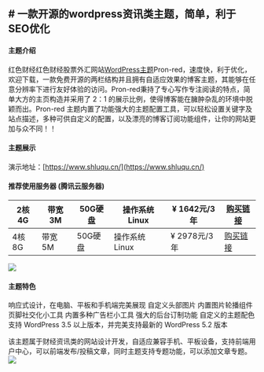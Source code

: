 ## # 一款开源的wordpress资讯类主题，简单，利于SEO优化

#### 主题介绍
红色财经红色财经股票外汇网站[WordPress主题](https://www.jv98.com/4.html "WordPress主题")Pron-red，速度快，利于优化，欢迎下载，一款免费开源的两栏结构并且拥有自适应效果的博客主题，其能够在任意分辨率下进行友好体验的访问。Pron-red秉持了专心写作专注阅读的特点，简单大方的主页构造并采用了 2：1 的展示比例，使得博客能在臃肿杂乱的环境中脱颖而出。Pron-red 主题内置了功能强大的主题配置工具，可以轻松设置关键字及站点描述，多种可供自定义的配置，以及漂亮的博客订阅功能组件，让你的网站更加与众不同！！

#### 主题展示


演示地址：[https://www.shluqu.cn/](https://www.shluqu.cn/)  


#### 推荐使用服务器 (腾讯云服务器)

|  2核4G   | 带宽 3M  |  50G硬盘   | 操作系统 Linux  |  ¥ 1642元/3年  | [购买链接](https://cloud.tencent.com/act/cps/redirect?redirect=1062&cps_key=09ff33cfb418db124451885bff0af0c4&from=console "购买链接")  |
|  ------  | -------  | --------  | -------------  | -------------  |-------------|
|  4核8G   | 带宽 5M  |  50G硬盘   | 操作系统 Linux  | ¥ 2978元/3年 | [购买链接](https://cloud.tencent.com/act/cps/redirect?redirect=1062&cps_key=09ff33cfb418db124451885bff0af0c4&from=console "购买链接")  |

![](https://www.jv98.com/wp-content/uploads/2020/09/demo-640x360.png)

#### 主题特色
响应式设计，在电脑、平板和手机端完美展现
自定义头部图片
内置图片轮播组件
页脚社交化小工具
内置多种广告栏小工具
强大的后台订制功能
自定义的主题配色
支持 WordPress 3.5 以上版本，并完美支持最新的 WordPress 5.2 版本

该主题属于财经资讯类的网站设计开发，自适应兼容手机、平板设备，支持前端用户中心，可以前端发布/投稿文章，同时主题支持专题功能，可以添加文章专题。
![](https://www.jv98.com/wp-content/uploads/2020/09/20200113235848243.png)
